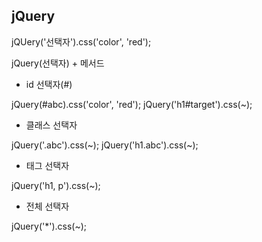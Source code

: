 ## jQuery

jQUery('선택자').css('color', 'red');

jQuery(선택자) + 메서드

- id 선택자(#)

jQuery(#abc).css('color', 'red');
jQuery('h1#target').css(~);

- 클래스 선택자

jQuery('.abc').css(~);
jQuery('h1.abc').css(~);

- 태그 선택자

jQuery('h1, p').css(~);

- 전체 선택자

jQuery('*').css(~); 

